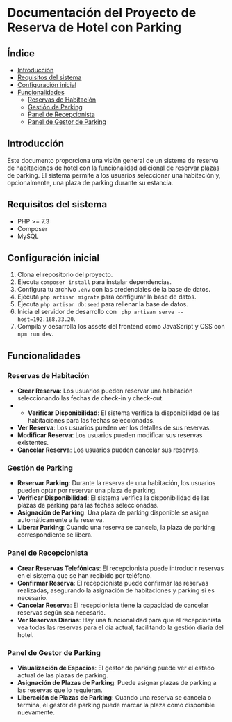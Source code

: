 
# Documentación del Proyecto de Reserva de Hotel con Parking

## Índice

- [Introducción](#introducción)
- [Requisitos del sistema](#requisitos-del-sistema)
- [Configuración inicial](#configuración-inicial)
- [Funcionalidades](#funcionalidades)
  - [Reservas de Habitación](#reservas-de-habitación)
  - [Gestión de Parking](#gestión-de-parking)
  - [Panel de Recepcionista](#panel-de-recepcionista) 
  - [Panel de Gestor de Parking](#panel-de-gestor-de-parking)

## Introducción

Este documento proporciona una visión general de un sistema de reserva de habitaciones de hotel con la funcionalidad adicional de reservar plazas de parking. El sistema permite a los usuarios seleccionar una habitación y, opcionalmente, una plaza de parking durante su estancia.

## Requisitos del sistema

- PHP >= 7.3
- Composer
- MySQL

## Configuración inicial

1. Clona el repositorio del proyecto.
2. Ejecuta `composer install` para instalar dependencias.
3. Configura tu archivo `.env` con las credenciales de la base de datos.
4. Ejecuta `php artisan migrate` para configurar la base de datos.
5. Ejecuta `php artisan db:seed` para rellenar la base de datos.
6. Inicia el servidor de desarrollo con ` php artisan serve --host=192.168.33.20`.
7. Compila y desarrolla los assets del frontend como JavaScript y CSS con `npm run dev`.

## Funcionalidades

### Reservas de Habitación

- **Crear Reserva**: Los usuarios pueden reservar una habitación seleccionando las fechas de check-in y check-out.
- - **Verificar Disponibilidad**: El sistema verifica la disponibilidad de las habitaciones para las fechas seleccionadas.
- **Ver Reserva**: Los usuarios pueden ver los detalles de sus reservas.
- **Modificar Reserva**: Los usuarios pueden modificar sus reservas existentes.
- **Cancelar Reserva**: Los usuarios pueden cancelar sus reservas.

### Gestión de Parking

- **Reservar Parking**: Durante la reserva de una habitación, los usuarios pueden optar por reservar una plaza de parking.
- **Verificar Disponibilidad**: El sistema verifica la disponibilidad de las plazas de parking para las fechas seleccionadas.
- **Asignación de Parking**: Una plaza de parking disponible se asigna automáticamente a la reserva.
- **Liberar Parking**: Cuando una reserva se cancela, la plaza de parking correspondiente se libera.

### Panel de Recepcionista

- **Crear Reservas Telefónicas**: El recepcionista puede introducir reservas en el sistema que se han recibido por teléfono.
- **Confirmar Reserva**: El recepcionista puede confirmar las reservas realizadas, asegurando la asignación de habitaciones y parking si es necesario.
- **Cancelar Reserva**: El recepcionista tiene la capacidad de cancelar reservas según sea necesario.
- **Ver Reservas Diarias**: Hay una funcionalidad para que el recepcionista vea todas las reservas para el día actual, facilitando la gestión diaria del hotel.

### Panel de Gestor de Parking

- **Visualización de Espacios**: El gestor de parking puede ver el estado actual de las plazas de parking.
- **Asignación de Plazas de Parking**: Puede asignar plazas de parking a las reservas que lo requieran.
- **Liberación de Plazas de Parking**: Cuando una reserva se cancela o termina, el gestor de parking puede marcar la plaza como disponible nuevamente.
